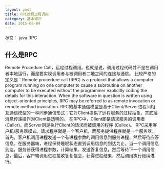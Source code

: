 ```yaml
---
layout: post
title: RPC远程过程调用
category: 基本知识
date: 2015-06-04
---
```


标签： java  RPC

<!-- more -->

## 什么是RPC
  Remote Procedure Call，远程过程调用。也就是说，调用过程代码并不是在调用者本地运行，而是要实现调用者与被调用者二地之间的连接与通信。
  比较严格的定义是：Remote procedure call (RPC) is a protocol that allows a computer program running on one computer to cause a subroutine on another computer to be executed without the programmer explicitly coding the details for this interaction. When the software in question is written using object-oriented principles, RPC may be referred to as remote invocation or remote method invocation.
  RPC的基本通信模型是基于Client/Server进程间相互通信模型的一种同步通信形式；它对Client提供了远程服务的过程抽象，其底层消息传递操作对Client是透明的。
  在RPC中，Client即是请求服务的调用者(Caller)，而Server则是执行Client的请求而被调用的程序 (Callee)。
RPC采用客户机/服务器模式。请求程序就是一个客户机，而服务提供程序就是一个服务器。首先，客户机调用进程发送一个有进程参数的调用信息到服务进程，然后等待应答信息。在服务器端，进程保持睡眠状态直到调用信息的到达为止。当一个调用信息到达，服务器获得进程参数，计算结果，发送答复信息，然后等待下一个调用信息，最后，客户端调用进程接收答复信息，获得进程结果，然后调用执行继续进行。